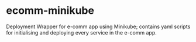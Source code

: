 # ecomm-minikube
Deployment Wrapper for e-comm app using Minikube; contains yaml scripts for initialising and deploying every service in the e-comm app.

